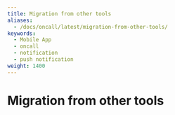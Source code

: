 ```yaml
---
title: Migration from other tools
aliases:
  - /docs/oncall/latest/migration-from-other-tools/
keywords:
  - Mobile App
  - oncall
  - notification
  - push notification
weight: 1400
---
```


# Migration from other tools
